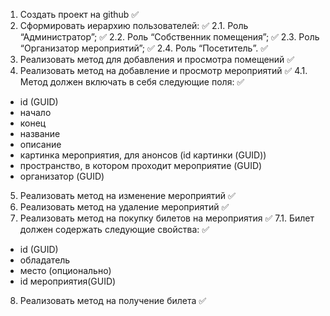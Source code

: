 1. Создать проект на github ✅
2. Сформировать иерархию пользователей: ✅
2.1. Роль “Администратор”; ✅
2.2. Роль “Собственник помещения”; ✅
2.3. Роль “Организатор мероприятий”; ✅
2.4. Роль “Посетитель”. ✅
3. Реализовать метод для добавления и просмотра помещений ✅
4. Реализовать метод на добавление и просмотр мероприятий ✅
4.1. Метод должен включать в себя следующие поля: ✅
 - id (GUID)
 - начало
 - конец
 - название
 - описание
 - картинка мероприятия, для анонсов (id картинки (GUID))
 - пространство, в котором проходит мероприятие (GUID)
 - организатор (GUID)
5. Реализовать метод на изменение мероприятий ✅
6. Реализовать метод на удаление мероприятий ✅
7. Реализовать метод на покупку билетов на мероприятия ✅
7.1. Билет должен содержать следующие свойства: ✅
 - id (GUID)
 - обладатель
 - место (опционально)
 - id мероприятия(GUID)
8. Реализовать метод на получение билета ✅
